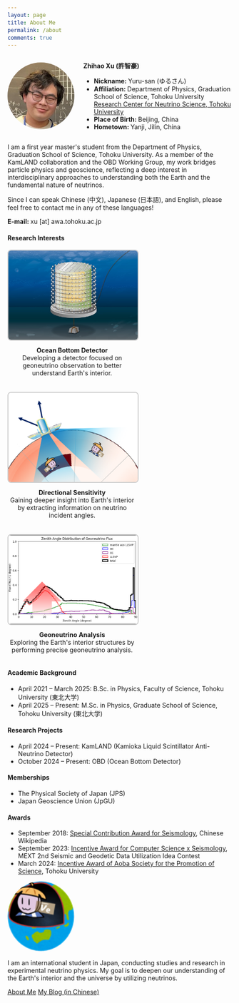 ```yaml
---
layout: page
title: About Me
permalink: /about
comments: true
---
```


<div class="row justify-content-between">
<div class="col-md-8 pr-5">

<div style="display: flex; align-items: center; gap: 20px;">
  <img src="assets/images/ZhihaoXu.png" alt="Zhihao Xu" style="width: 150px; height: 150px; border-radius: 50%; object-fit: cover;">
  <div>
    <p><strong>Zhihao Xu (許智豪)</strong></p>
    <ul>
      <li><strong>Nickname: </strong>Yuru-san (ゆるさん)</li>
      <li><strong>Affiliation: </strong>Department of Physics, Graduation School of Science, Tohoku University<br>
        <a href="https://www.awa.tohoku.ac.jp/rcns/INDEX_TOP_eng.html" target="_blank">
          Research Center for Neutrino Science, Tohoku University
        </a>
      </li>
      <li><strong>Place of Birth: </strong>Beijing, China</li>
      <li><strong>Hometown: </strong>Yanji, Jilin, China</li>
    </ul>
  </div>
</div>


<p>I am a first year master's student from the Department of Physics, Graduation School of Science, Tohoku University.
As a member of the KamLAND collaboration and the OBD Working Group, my work bridges particle physics and geoscience,
reflecting a deep interest in interdisciplinary approaches to understanding both the Earth and the fundamental nature of neutrinos.</p>

<p>Since I can speak Chinese (中文), Japanese (日本語), and English, please feel free to contact me in any of these languages!</p>

<p><b>E-mail: </b>xu [at] awa.tohoku.ac.jp</p>


<h4>Research Interests</h4>

<div style="display: flex; flex-wrap: wrap; gap: 20px;">
  <div style="width: 290px; text-align: center;">
    <img src="assets/images/OBD.png" alt="Geoneutrinos" style="width: 100%; height: 200px; object-fit: cover; border-radius: 8px; border: 2px solid #ccc;">
    <p style="margin-top: 10px;"><b>Ocean Bottom Detector</b><br>
      Developing a detector focused on geoneutrino observation to better understand Earth's interior.</p>
  </div>

  <div style="width: 290px; text-align: center;">
    <img src="assets/images/directional.png" alt="Directional sensitivity of neutrino detectors" style="width: 100%; height: 200px; object-fit: cover; border-radius: 8px; border: 2px solid #ccc;">
    <p style="margin-top: 10px;"><b>Directional Sensitivity</b><br>
      Gaining deeper insight into Earth's interior by extracting information on neutrino incident angles.</p>
  </div>

  <div style="width: 290px; text-align: center;">
    <img src="assets/images/zenith_dist_wLLSVP.png" alt="Gaoneutrino Analysis" style="width: 100%; height: 200px; object-fit: cover; border-radius: 8px; border: 2px solid #ccc;">
    <p style="margin-top: 10px;"><b>Geoneutrino Analysis</b><br>
      Exploring the Earth's interior structures by performing precise geoneutrino analysis.</p>
  </div>
</div>



<h4>Academic Background</h4>

<ul>
  <li>April 2021 – March 2025: B.Sc. in Physics, Faculty of Science, Tohoku University (東北大学)</li>
  <li>April 2025 – Present: M.Sc. in Physics, Graduate School of Science, Tohoku University (東北大学)</li>
</ul>


<h4>Research Projects</h4>

<ul>
  <li>April 2024 – Present: KamLAND (Kamioka Liquid Scintillator Anti-Neutrino Detector)</li>
  <li>October 2024 – Present: OBD (Ocean Bottom Detector)</li>
</ul>


<h4>Memberships</h4>

<ul>
  <li>The Physical Society of Japan (JPS)</li>
  <li>Japan Geoscience Union (JpGU)</li>
</ul>


<h4>Awards</h4>

<ul>
  <li>September 2018: <a target="_blank" href="https://zh.wikipedia.org/wiki/Category:%E6%8B%93%E8%8D%92%E7%89%B9%E5%88%A5%E8%B2%A2%E7%8D%BB">Special Contribution Award for Seismology</a>, Chinese Wikipedia</li>
  <li>September 2023: <a target="_blank" href="https://www.jishin.go.jp/resource/column/column_23aut_p08/">Incentive Award for Computer Science x Seismology</a>, MEXT 2nd Seismic and Geodetic Data Utilization Idea Contest</li>
  <li>March 2024: <a target="_blank" href="https://www.sci.tohoku.ac.jp/news/20240327-13136.html">Incentive Award of Aoba Society for the Promotion of Science</a>, Tohoku University</li>
</ul>



</div>

<div class="col-md-4">

<div class="sticky-top sticky-top-80">

<img src="assets/images/logo.png" alt="Zhihao Xu" style="width: 150px; border-radius: 50%; margin: 0 auto;"><br>
  <p>I am an international student in Japan, conducting studies and research in experimental neutrino physics.
    My goal is to deepen our understanding of the Earth's interior and the universe by utilizing neutrinos.</p>
<a target="_blank" href="https://kyochigo.github.io/about" class="btn btn-danger">About Me</a>
<a target="_blank" href="https://kyochigo.com/" class="btn btn-warning">My Blog (in Chinese)</a>

</div>
</div>

</div>
